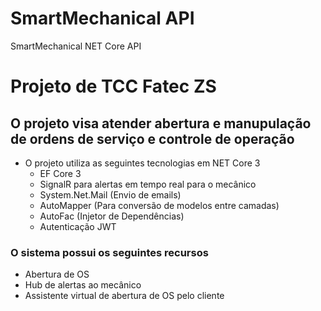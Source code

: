 # SmartMechanical API
SmartMechanical NET Core API

# Projeto de TCC Fatec ZS

## O projeto visa atender abertura e manupulação de ordens de serviço e controle de operação

* O projeto utiliza as seguintes tecnologias em NET Core 3
  * EF Core 3
  * SignalR para alertas em tempo real para o mecânico
  * System.Net.Mail (Envio de emails)
  * AutoMapper (Para conversão de modelos entre camadas)
  * AutoFac (Injetor de Dependências)
  * Autenticação JWT
  
### O sistema possui os seguintes recursos
 * Abertura de OS
 * Hub de alertas ao mecânico
 * Assistente virtual de abertura de OS pelo cliente
 
